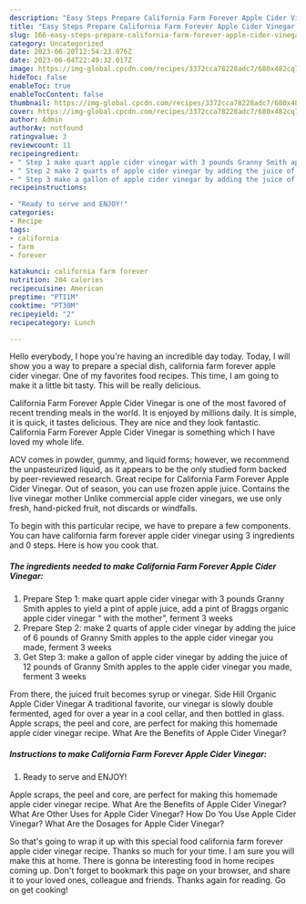 ```yaml
---
description: "Easy Steps Prepare California Farm Forever Apple Cider Vinegar yang Very Delicious}"
title: "Easy Steps Prepare California Farm Forever Apple Cider Vinegar yang Very Delicious}"
slug: 166-easy-steps-prepare-california-farm-forever-apple-cider-vinegar-yang-very-delicious
category: Uncategorized
date: 2023-06-20T12:54:23.876Z
date: 2023-06-04T22:49:32.017Z
image: https://img-global.cpcdn.com/recipes/3372cca78228adc7/680x482cq70/california-farm-forever-apple-cider-vinegar-recipe-main-photo.jpg
hideToc: false
enableToc: true
enableTocContent: false
thumbnail: https://img-global.cpcdn.com/recipes/3372cca78228adc7/680x482cq70/california-farm-forever-apple-cider-vinegar-recipe-main-photo.jpg
cover: https://img-global.cpcdn.com/recipes/3372cca78228adc7/680x482cq70/california-farm-forever-apple-cider-vinegar-recipe-main-photo.jpg
author: Admin
authorAv: notfound
ratingvalue: 3
reviewcount: 11
recipeingredient:
- " Step 1 make quart apple cider vinegar with 3 pounds Granny Smith apples to yield a pint of apple juice add a pint of Braggs organic apple cider vinegar  with the mother ferment 3 weeks"
- " Step 2 make 2 quarts of apple cider vinegar by adding the juice of 6 pounds of Granny Smith apples to the apple cider vinegar you made ferment 3 weeks"
- " Step 3 make a gallon of apple cider vinegar by adding the juice of 12 pounds of Granny Smith apples to the apple cider vinegar you made ferment 3 weeks"
recipeinstructions:

- "Ready to serve and ENJOY!"
categories:
- Recipe
tags:
- california
- farm
- forever

katakunci: california farm forever 
nutrition: 204 calories
recipecuisine: American
preptime: "PT11M"
cooktime: "PT30M"
recipeyield: "2"
recipecategory: Lunch

---
```



Hello everybody, I hope you're having an incredible day today. Today, I will show you a way to prepare a special dish, california farm forever apple cider vinegar. One of my favorites food recipes. This time, I am going to make it a little bit tasty. This will be really delicious.

California Farm Forever Apple Cider Vinegar is one of the most favored of recent trending meals in the world. It is enjoyed by millions daily. It is simple, it is quick, it tastes delicious. They are nice and they look fantastic. California Farm Forever Apple Cider Vinegar is something which I have loved my whole life.

ACV comes in powder, gummy, and liquid forms; however, we recommend the unpasteurized liquid, as it appears to be the only studied form backed by peer-reviewed research. Great recipe for California Farm Forever Apple Cider Vinegar. Out of season, you can use frozen apple juice. Contains the live vinegar mother Unlike commercial apple cider vinegars, we use only fresh, hand-picked fruit, not discards or windfalls.


To begin with this particular recipe, we have to prepare a few components. You can have california farm forever apple cider vinegar using 3 ingredients and 0 steps. Here is how you cook that.

<!--inarticleads1-->

##### The ingredients needed to make California Farm Forever Apple Cider Vinegar:

1. Prepare  Step 1: make quart apple cider vinegar with 3 pounds Granny Smith apples to yield a pint of apple juice, add a pint of Braggs organic apple cider vinegar “ with the mother”, ferment 3 weeks
1. Prepare  Step 2: make 2 quarts of apple cider vinegar by adding the juice of 6 pounds of Granny Smith apples to the apple cider vinegar you made, ferment 3 weeks
1. Get  Step 3: make a gallon of apple cider vinegar by adding the juice of 12 pounds of Granny Smith apples to the apple cider vinegar you made, ferment 3 weeks


From there, the juiced fruit becomes syrup or vinegar. Side Hill Organic Apple Cider Vinegar A traditional favorite, our vinegar is slowly double fermented, aged for over a year in a cool cellar, and then bottled in glass. Apple scraps, the peel and core, are perfect for making this homemade apple cider vinegar recipe. What Are the Benefits of Apple Cider Vinegar? 

<!--inarticleads2-->

##### Instructions to make California Farm Forever Apple Cider Vinegar:


1. Ready to serve and ENJOY!

Apple scraps, the peel and core, are perfect for making this homemade apple cider vinegar recipe. What Are the Benefits of Apple Cider Vinegar? What Are Other Uses for Apple Cider Vinegar? How Do You Use Apple Cider Vinegar? What Are the Dosages for Apple Cider Vinegar? 

So that's going to wrap it up with this special food california farm forever apple cider vinegar recipe. Thanks so much for your time. I am sure you will make this at home. There is gonna be interesting food in home recipes coming up. Don't forget to bookmark this page on your browser, and share it to your loved ones, colleague and friends. Thanks again for reading. Go on get cooking!

